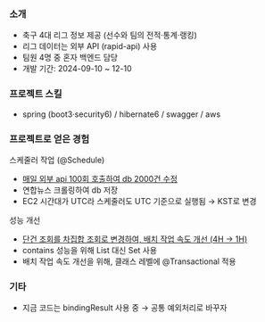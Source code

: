 ### 소개
<ul>
  <li>축구 4대 리그 정보 제공 (선수와 팀의 전적·통계·랭킹)</li>
  <li>리그 데이터는 외부 API (rapid-api) 사용</li>
  <li>팀원 4명 중 혼자 백엔드 담당</li>
  <li>개발 기간: 2024-09-10 ~ 12-10</li>
</ul>

### 프로젝트 스킬
<ul>
  <li>spring (boot3·security6) / hibernate6 / swagger / aws</li>
</ul>

### 프로젝트로 얻은 경험
스케줄러 작업 (@Schedule)
<ul>
  <li>
    <a href="https://github.com/kimtaehyun304/sost-api/blob/a7de49b8869b961db8d5696ae44aeb2a40a59ddc/src/main/java/com/daelim/sfa/ScheduledTasks.java#L104">
      매일 외부 api 100회 호출하여 db 2000건 수정
    </a>
  </li>
  <li>연합뉴스 크롤링하여 db 저장</li>
  <li>EC2 시간대가 UTC라 스케줄러도 UTC 기준으로 실행됨 → KST로 변경</li>
</ul>

성능 개선
<ul>
   <li>
     <a href="https://github.com/kimtaehyun304/sost-api/blob/a7de49b8869b961db8d5696ae44aeb2a40a59ddc/src/main/java/com/daelim/sfa/InitDb.java#L413">
        단건 조회를 차집합 조회로 변경하여, 배치 작업 속도 개선 (4H → 1H)
     </a>
   </li>
  <li>contains 성능을 위해 List 대신 Set 사용</li>
  <li>배치 작업 속도 개선을 위해, 클래스 레벨에 @Transactional 적용</li>
  
</ul>

    
### 기타
<ul>
  <li>지금 코드는 bindingResult 사용 중 → 공통 예외처리로 바꾸자</li>
</ul>




